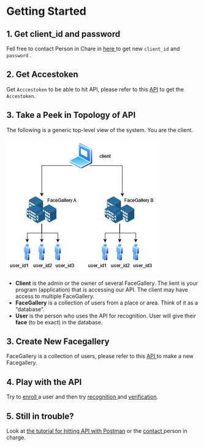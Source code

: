 # Getting Started

## 1. Get client\_id and password

Fell free to contact Person in Chare in [here ](others/contat-person.md)to get new `client_id` and `password` .

## 2. Get Accestoken

Get `Acccestoken` to be able to hit API, please refer to this [API](authtenant.md#1-post-client-login) to get the `Accestoken`.

## 3. Take a Peek in Topology of API

The following is a generic top-level view of the system. You are the client.

![Topology](.gitbook/assets/index.png)



* **Client** is the admin or the owner of several FaceGallery. The lient is your program (application) that is accessing our API. The client may have access to multiple FaceGallery.
* **FaceGallery** is a collection of users from a place or area. Think of it as a “database”.
* **User** is the person who uses the API for recognition. User will give their **face** (to be exact) in the database.

## 3. Create New Facegallery



FaceGallery is a collection of users, please refer to this [API ](apis/face-api.md#post-facegallery-create-facegallery)to make a new Facegallery.

## 4. Play with the API

Try to [enroll ](apis/face-api.md#post-facegallery-enroll-face)a user and then try [recognition ](apis/face-api.md#post-facegallery-recognize-face)and [verification](apis/face-api.md#post-facegallery-verify-face).

## 5. Still in trouble?

Look at [the tutorial for hitting API with Postman](others/postman-setting.md) or the [contact ](others/contat-person.md)person in charge.









